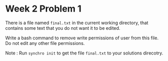 # Week 2 Problem 1

There is a file named ` final.txt ` in the current working directory, that contains some text that you do not want it to be edited.

Write a bash command to remove write permissions of user from this file. Do not edit any other file permissions.

Note : Run ` synchro init ` to get the file ` final.txt ` to your solutions direcotry.